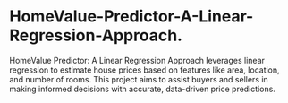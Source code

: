 # HomeValue-Predictor-A-Linear-Regression-Approach.
HomeValue Predictor: A Linear Regression Approach leverages linear regression to estimate house prices based on features like area, location, and number of rooms. This project aims to assist buyers and sellers in making informed decisions with accurate, data-driven price predictions.

